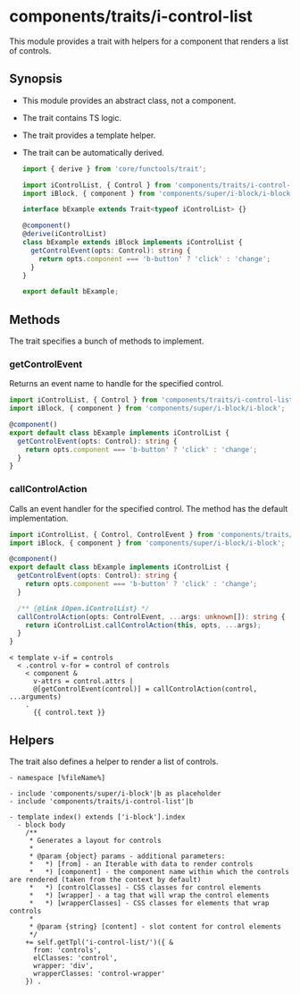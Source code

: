 # components/traits/i-control-list

This module provides a trait with helpers for a component that renders a list of controls.

## Synopsis

* This module provides an abstract class, not a component.

* The trait contains TS logic.

* The trait provides a template helper.

* The trait can be automatically derived.

  ```typescript
  import { derive } from 'core/functools/trait';

  import iControlList, { Control } from 'components/traits/i-control-list/i-control-list';
  import iBlock, { component } from 'components/super/i-block/i-block';

  interface bExample extends Trait<typeof iControlList> {}

  @component()
  @derive(iControlList)
  class bExample extends iBlock implements iControlList {
    getControlEvent(opts: Control): string {
      return opts.component === 'b-button' ? 'click' : 'change';
    }
  }

  export default bExample;
  ```

## Methods

The trait specifies a bunch of methods to implement.

### getControlEvent

Returns an event name to handle for the specified control.

```typescript
import iControlList, { Control } from 'components/traits/i-control-list/i-control-list';
import iBlock, { component } from 'components/super/i-block/i-block';

@component()
export default class bExample implements iControlList {
  getControlEvent(opts: Control): string {
    return opts.component === 'b-button' ? 'click' : 'change';
  }
}
```

### callControlAction

Calls an event handler for the specified control.
The method has the default implementation.

```typescript
import iControlList, { Control, ControlEvent } from 'components/traits/i-control-list/i-control-list';
import iBlock, { component } from 'components/super/i-block/i-block';

@component()
export default class bExample implements iControlList {
  getControlEvent(opts: Control): string {
    return opts.component === 'b-button' ? 'click' : 'change';
  }

  /** {@link iOpen.iControlList} */
  callControlAction(opts: ControlEvent, ...args: unknown[]): string {
    return iControlList.callControlAction(this, opts, ...args);
  }
}
```

```
< template v-if = controls
  < .control v-for = control of controls
    < component &
      v-attrs = control.attrs |
      @[getControlEvent(control)] = callControlAction(control, ...arguments)
    .
      {{ control.text }}
```

## Helpers

The trait also defines a helper to render a list of controls.

```
- namespace [%fileName%]

- include 'components/super/i-block'|b as placeholder
- include 'components/traits/i-control-list'|b

- template index() extends ['i-block'].index
  - block body
    /**
     * Generates a layout for controls
     *
     * @param {object} params - additional parameters:
     *   *) [from] - an Iterable with data to render controls
     *   *) [component] - the component name within which the controls are rendered (taken from the context by default)
     *   *) [controlClasses] - CSS classes for control elements
     *   *) [wrapper] - a tag that will wrap the control elements
     *   *) [wrapperClasses] - CSS classes for elements that wrap controls
     *
     * @param {string} [content] - slot content for control elements
     */
    += self.getTpl('i-control-list/')({ &
      from: 'controls',
      elClasses: 'control',
      wrapper: 'div',
      wrapperClasses: 'control-wrapper'
    }) .
```

